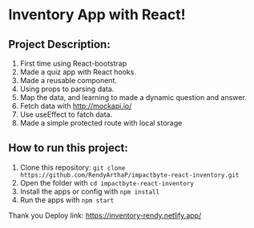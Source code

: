 # Inventory App with React!

## Project Description:
1. First time using React-bootstrap
2. Made a quiz app with React hooks.
3. Made a reusable component.
4. Using props to parsing data.
5. Map the data, and learning to made a dynamic question and answer.
6. Fetch data with http://mockapi.io/
7. Use useEffect to fatch data.
8. Made a simple protected route with local storage

## How to run this project:
1. Clone this repository: `git clone https://github.com/RendyArthaP/impactbyte-react-inventory.git`
2. Open the folder with `cd impactbyte-react-inventory`
3. Install the apps or config with `npm install`
4. Run the apps with `npm start`

Thank you
Deploy link: https://inventory-rendy.netlify.app/

